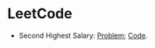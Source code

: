 # LeetCode

* Second Highest Salary: [Problem](https://leetcode.com/problems/second-highest-salary);      [Code](https://github.com/yular/SQL-Interview/blob/master/LeetCode/leetcode_second-highest-salary.sql).
